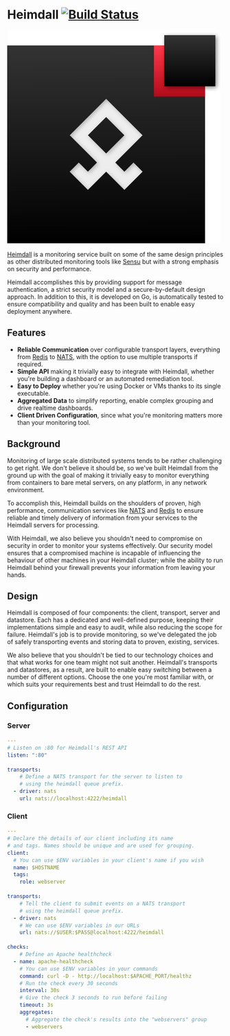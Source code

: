 # Heimdall [![Build Status](https://travis-ci.org/SierraSoftworks/heimdall.svg?branch=master)](https://travis-ci.org/SierraSoftworks/heimdall)

![Haimdall Icon](icon.png)

[Heimdall][] is a monitoring service built on some of the same design
principles as other distributed monitoring tools like [Sensu][] but with
a strong emphasis on security and performance.

Heimdall accomplishes this by providing support for message authentication,
a strict security model and a secure-by-default design approach. In addition
to this, it is developed on Go, is automatically tested to ensure compatibility
and quality and has been built to enable easy deployment anywhere.

## Features
 - **Reliable Communication** over configurable transport layers, everything from
   [Redis][] to [NATS][], with the option to use multiple transports if required.
 - **Simple API** making it trivially easy to integrate with Heimdall, whether you're
   building a dashboard or an automated remediation tool.
 - **Easy to Deploy** whether you're using Docker or VMs thanks to its single executable.
 - **Aggregated Data** to simplify reporting, enable complex grouping and drive
   realtime dashboards.
 - **Client Driven Configuration**, since what you're monitoring matters more than
   your monitoring tool.

## Background
Monitoring of large scale distributed systems tends to be rather challenging to get
right. We don't believe it should be, so we've built Heimdall from the ground up with
the goal of making it trivially easy to monitor everything from containers to bare
metal servers, on any platform, in any network environment.

To accomplish this, Heimdall builds on the shoulders of proven, high performance,
communication services like [NATS][] and [Redis][] to ensure reliable and timely
delivery of information from your services to the Heimdall servers for processing.

With Heimdall, we also believe you shouldn't need to compromise on security in order
to monitor your systems effectively. Our security model ensures that a compromised
machine is incapable of influencing the behaviour of other machines in your Heimdall
cluster; while the ability to run Heimdall behind your firewall prevents your information
from leaving your hands.

## Design
Heimdall is composed of four components: the client, transport, server and datastore.
Each has a dedicated and well-defined purpose, keeping their implementations simple and
easy to audit, while also reducing the scope for failure. Heimdall's job is to provide
monitoring, so we've delegated the job of safely transporting events and storing data to
proven, existing, services.

We also believe that you shouldn't be tied to our technology choices and that what works
for one team might not suit another. Heimdall's transports and datastores, as a result,
are built to enable easy switching between a number of different options. Choose the one
you're most familiar with, or which suits your requirements best and trust Heimdall to do
the rest.

## Configuration

### Server

```yaml
---
# Listen on :80 for Heimdall's REST API
listen: ":80"

transports:
    # Define a NATS transport for the server to listen to
    # using the heimdall queue prefix.
  - driver: nats
    url: nats://localhost:4222/heimdall
```

### Client

```yaml
---
# Declare the details of our client including its name
# and tags. Names should be unique and are used for grouping.
client:
  # You can use $ENV variables in your client's name if you wish
  name: $HOSTNAME
  tags:
    role: webserver

transports:
    # Tell the client to submit events on a NATS transport
    # using the heimdall queue prefix.
  - driver: nats
    # We can use $ENV variables in our URLs
    url: nats://$USER:$PASS@localhost:4222/heimdall

checks:
    # Define an Apache healthcheck
  - name: apache-healthcheck
    # You can use $ENV variables in your commands
    command: curl -D - http://localhost:$APACHE_PORT/healthz
    # Run the check every 30 seconds
    interval: 30s
    # Give the check 3 seconds to run before failing
    timeout: 3s
    aggregates:
      # Aggregate the check's results into the "webservers" group
      - webservers
```

[Heimdall]: https://en.wikipedia.org/wiki/Heimdall_(comics)
[NATS]: http://nats.io/
[Redis]: https://redis.io/
[Sensu]: https://sensuapp.org/